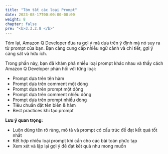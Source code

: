 ```yaml
---
title: "Tóm tắt các loại Prompt"
date: 2023-08-17T00:00:00-00:00
weight: 8
chapter: false
pre: "<b>3.3.2.8 </b>"
---
```


Tóm lại, Amazon Q Developer đưa ra gợi ý mã dựa trên ý định mà nó suy ra từ prompt của bạn. Bạn càng cung cấp nhiều ngữ cảnh và chi tiết, gợi ý càng sát và hữu ích.

Trong phần này, bạn đã khám phá nhiều loại prompt khác nhau và thấy cách Amazon Q Developer phản hồi với từng loại:

- Prompt dựa trên tên hàm
- Prompt dựa trên comment một dòng
- Prompt dựa trên prompt một dòng
- Prompt dựa trên comment nhiều dòng
- Prompt dựa trên prompt nhiều dòng
- Tiêu chuẩn đặt tên biến & hàm
- Best practices khi tạo prompt

**Lưu ý quan trọng:**
- Luôn dùng tên rõ ràng, mô tả và prompt có cấu trúc để đạt kết quả tốt nhất
- Kết hợp nhiều loại prompt khi cần cho các bài toán phức tạp
- Xem xét và lặp lại gợi ý để đạt kết quả như mong muốn
